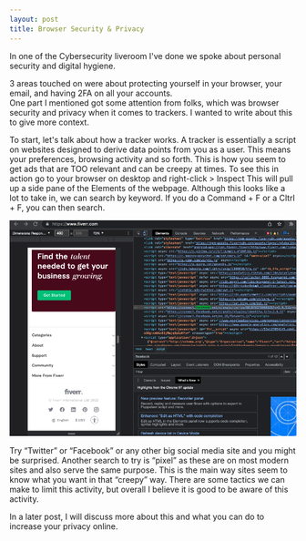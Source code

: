 ```yaml
---
layout: post
title: Browser Security & Privacy
---
```


In one of the Cybersecurity liveroom I've done we spoke about personal security and digital hygiene.


3 areas touched on were about protecting yourself in your browser, your email, and having 2FA on all your accounts.  
One part I mentioned got some attention from folks, which was browser security and privacy when it comes to trackers. I wanted to write about this to give more context. 


To start, let's talk about how a tracker works. A tracker is essentially a script on websites designed to derive data points from you as a user. This means your preferences, browsing activity and so forth. This is how you seem to get ads that are TOO relevant and can be creepy at times. To see this in action go to your browser on desktop and right-click > Inspect 
This will pull up a side pane of the Elements of the webpage. Although this looks like a lot to take in, we can search by keyword. If you do a Command + F or a Cltrl + F, you can then search. 
<br>


![Inspect Element](/images/Inspect_Element.png)
<br>

Try “Twitter” or “Facebook” or any other big social media site and you might be surprised. 
Another search to try is “pixel” as these are on most modern sites and also serve the same purpose.
This is the main way sites seem to know what you want in that “creepy” way. 
There are some tactics we can make to limit this activity, but overall I believe it is good to be aware of this activity. 
<br>

In a later post, I will discuss more about this and what you can do to increase your privacy online.
